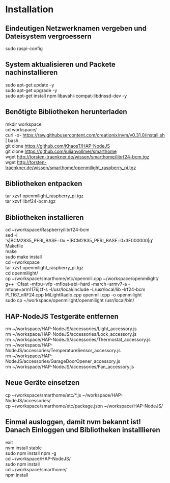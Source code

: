 # Installation
## Eindeutigen Netzwerknamen vergeben und Dateisystem vergroessern
sudo raspi-config  

## System aktualisieren und Packete nachinstallieren
sudo apt-get update -y  
sudo apt-get upgrade -y  
sudo apt-get install npm libavahi-compat-libdnssd-dev -y  

## Benötigte Bibliotheken herunterladen
mkdir workspace  
cd workspace/  
curl -o- https://raw.githubusercontent.com/creationix/nvm/v0.31.0/install.sh | bash  
git clone https://github.com/KhaosT/HAP-NodeJS  
git clone https://github.com/julianvollmer/smarthome  
wget http://torsten-traenkner.de/wissen/smarthome/librf24-bcm.tgz  
wget http://torsten-traenkner.de/wissen/smarthome/openmilight_raspberry_pi.tgz  

## Bibliotheken entpacken
tar xzvf openmilight_raspberry_pi.tgz  
tar xzvf librf24-bcm.tgz  

## Bibliotheken installieren
cd ~/workspace/Raspberry/librf24-bcm  
sed -i 's|BCM2835_PERI_BASE=0x.*|BCM2835_PERI_BASE=0x3F000000|g' Makefile  
make  
sudo make install  
cd ~/workspace  
tar xzvf openmilight_raspberry_pi.tgz  
cd openmilight/  
cp ~/workspace/smarthome/etc/openmili.cpp ~/workspace/openmilight/  
g++ -Ofast -mfpu=vfp -mfloat-abi=hard -march=armv7-a -mtune=arm1176jzf-s -I/usr/local/include -L/usr/local/lib -lrf24-bcm PL1167_nRF24.cpp MiLightRadio.cpp openmili.cpp -o openmilight  
sudo cp ~/workspace/openmilight/openmilight /usr/local/bin/  

## HAP-NodeJS Testgeräte entfernen
rm ~/workspace/HAP-NodeJS/accessories/Light_accessory.js  
rm ~/workspace/HAP-NodeJS/accessories/Lock_accessory.js  
rm ~/workspace/HAP-NodeJS/accessories/Thermostat_accessory.js  
rm ~/workspace/HAP-NodeJS/accessories/TemperatureSensor_accessory.js  
rm ~/workspace/HAP-NodeJS/accessories/GarageDoorOpener_accessory.js  
rm ~/workspace/HAP-NodeJS/accessories/Fan_accessory.js  

## Neue Geräte einsetzen
cp ~/workspace/smarthome/etc/*.js ~/workspace/HAP-NodeJS/accessories/  
cp ~/workspace/smarthome/etc/package.json ~/workspace/HAP-NodeJS/  

## Einmal ausloggen, damit nvm bekannt ist! Danach Einloggen und Bibliotheken installlieren
exit  
nvm install stable  
sudo npm install npm -g  
cd ~/workspace/HAP-NodeJS/  
sudo npm install  
cd ~/workspace/smarthome/  
npm install  